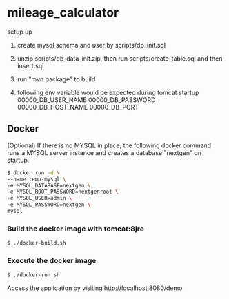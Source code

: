 # mileage_calculator
setup up

1) create mysql schema and user by scripts/db_init.sql

2) unzip scripts/db_data_init.zip, then run scripts/create_table.sql and then insert.sql

3) run "mvn package" to build

4) following env variable would be expected during tomcat startup
00000_DB_USER_NAME
00000_DB_PASSWORD
00000_DB_HOST_NAME
00000_DB_PORT

## Docker

(Optional) If there is no MYSQL in place, the following docker command runs a MYSQL server instance and creates a database "nextgen" on startup.

```sh
$ docker run -d \
--name temp-mysql \
-e MYSQL_DATABASE=nextgen \
-e MYSQL_ROOT_PASSWORD=nextgenroot \
-e MYSQL_USER=admin \
-e MYSQL_PASSWORD=nextgen \
mysql
```

### Build the docker image with tomcat:8jre
```sh
$ ./docker-build.sh
```

### Execute the docker image
```sh
$ ./docker-run.sh
```

Access the application by visiting http://localhost:8080/demo

